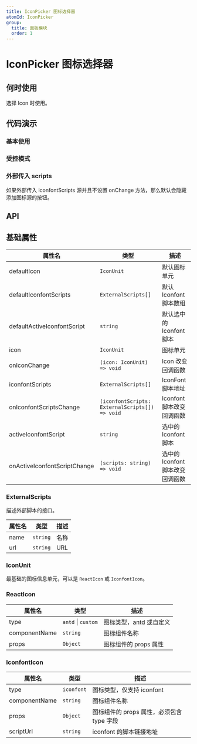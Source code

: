 ```yaml
---
title: IconPicker 图标选择器
atomId: IconPicker
group:
  title: 面板模块
  order: 1
---
```


# IconPicker 图标选择器

## 何时使用

选择 Icon 时使用。

## 代码演示

### 基本使用

<code src="./demos/normal.tsx" ></code>

### 受控模式

<code src="./demos/controlled.tsx" ></code>

### 外部传入 scripts

如果外部传入 iconfontScripts 源并且不设置 onChange 方法，那么默认会隐藏添加图标源的按钮。

<code src="./demos/scripts.tsx" ></code>

## API

## 基础属性

| 属性名                       | 类型                                           | 描述                             |
| ---------------------------- | ---------------------------------------------- | -------------------------------- |
| defaultIcon                  | `IconUnit`                                     | 默认图标单元                     |
| defaultIconfontScripts       | `ExternalScripts[]`                            | 默认 Iconfont 脚本数组           |
| defaultActiveIconfontScript  | `string`                                       | 默认选中的 Iconfont 脚本         |
| icon                         | `IconUnit`                                     | 图标单元                         |
| onIconChange                 | `(icon: IconUnit) => void`                     | Icon 改变回调函数                |
| iconfontScripts              | `ExternalScripts[]`                            | IconFont 脚本地址                |
| onIconfontScriptsChange      | `(iconfontScripts: ExternalScripts[]) => void` | Iconfont 脚本改变回调函数        |
| activeIconfontScript         | `string`                                       | 选中的 Iconfont 脚本             |
| onActiveIconfontScriptChange | `(scripts: string) => void`                    | 选中的 Iconfont 脚本改变回调函数 |

### ExternalScripts

描述外部脚本的接口。

| 属性名 | 类型     | 描述 |
| ------ | -------- | ---- |
| name   | `string` | 名称 |
| url    | `string` | URL  |

### IconUnit

最基础的图标信息单元，可以是 `ReactIcon` 或 `IconfontIcon`。

### ReactIcon

| 属性名        | 类型               | 描述                    |
| ------------- | ------------------ | ----------------------- |
| type          | `antd` \| `custom` | 图标类型，antd 或自定义 |
| componentName | `string`           | 图标组件名称            |
| props         | `Object`           | 图标组件的 props 属性   |

### IconfontIcon

| 属性名        | 类型       | 描述                                      |
| ------------- | ---------- | ----------------------------------------- |
| type          | `iconfont` | 图标类型，仅支持 iconfont                 |
| componentName | `string`   | 图标组件名称                              |
| props         | `Object`   | 图标组件的 props 属性，必须包含 type 字段 |
| scriptUrl     | `string`   | iconfont 的脚本链接地址                   |
